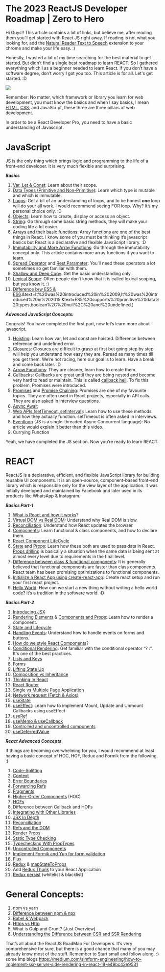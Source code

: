 # The 2023 ReactJS Developer Roadmap | Zero to Hero

Hi Guys!! This article contains a lot of links, but believe me, after reading them you’ll get started with React JS right away. If reading is not what you looking for, add the  [Natural Reader Text to Speech](https://chrome.google.com/webstore/detail/natural-reader-text-to-sp/kohfgcgbkjodfcfkcackpagifgbcmimk?hl=en)  extension to your chrome and make your life easy. :)

Honestly, I wasted a lot of my time searching for the best material to get started. But didn’t find a single best roadmap to learn REACT. So I gathered everything which I as a beginner needed to learn React. If you don’t have a software degree, don’t worry I got you too. This article is for all. Let's get started. :D

![](https://miro.medium.com/v2/resize:fit:1360/1*RDN058L5gQ02Xy13OaxjnQ.jpeg)

Remember: No matter, which framework or library you learn for web development, you must know the basics and when I say basics, I mean  [HTML](https://hackernoon.com/top-5-free-online-courses-to-learn-html-css-web-development-in-2020-ae8e7466dfa7),  [CSS](https://javarevisited.blogspot.com/2019/05/top-5-html-5-and-css-3-courses-for-web-developers.html), and JavaScript, these three are three pillars of web development.

In order to be a React Developer Pro, you need to have a basic understanding of Javascript.

# **JavaScript**

JS is the only thing which brings logic and programming to the life of a front-end developer. It is very much flexible and surprising.

**_Basics_**

1.  [Var, Let & Const](https://www.geeksforgeeks.org/difference-between-var-let-and-const-keywords-in-javascript/): Learn about their scope.
2.  [Data Types (Primitive and Non-Primitive)](https://levelup.gitconnected.com/primitive-vs-non-primitive-value-in-javascript-82030928fd9): Learn which type is mutable and which is immutable.
3.  [Loops](https://developer.mozilla.org/en-US/docs/Web/JavaScript/Guide/Loops_and_iteration): Get a bit of an understanding of loops, and to be honest  **one**  loop will do your all work. I would recommend seeing FOR loop. Why? It’s my personal choice only. :D
4.  [Objects](https://www.programiz.com/javascript/object): Learn how to create, display or access an object.
5.  [String](https://www.w3schools.com/js/js_string_methods.asp): Go through some basic string methods, they will make your coding life a lot easier.
6.  [Arrays and their basic functions](https://raymondosy.medium.com/5-must-know-array-methods-in-react-da531a02b0ef): Array functions are one of the best things in React. I know some of you must be thinking it’s javascript basics but React is a declarative and flexible JavaScript library. :D
7.  [Immutability and More Array Functions](https://www.geeksforgeeks.org/why-is-immutability-so-important-in-javascript/#:~:text=The%20immutability%20concept%20is%20mainly,directly%20modifying%20the%20original%20one.): Go through the immutability concept only. This article contains more array functions if you want to learn.
8.  [Spread Operator](https://www.geeksforgeeks.org/es6-spread-operator/)  and  [Rest Parameter](https://www.geeksforgeeks.org/javascript-rest-operator/): You’ll need these operators a lot sometimes so get familiar with them.
9.  [Shallow and Deep Copy](https://medium.com/@manjuladube/understanding-deep-and-shallow-copy-in-javascript-13438bad941c): Get the basic understanding only.
10.  [Lexical Scope](https://www.educative.io/answers/lexical-scope-in-javascript): Often people don’t know that it is called lexical scoping, but you know it. :)
11.  [Difference b/w ES5 & ES6](https://www.javatpoint.com/es5-vs-es6#:~:text=Difference%20between%20ES5%20and%20ES6&text=ES6%20is%20the%20sixth%20edition,specification%20defined%20by%20ECMA%20International).&text=It%20was%20introduced%20in%202009,It%20was%20introduced%20in%202015.&text=ES5%20supports%20primitive%20data%20types,boolean%2C%20null%2C%20and%20undefined.)

**_Advanced JavaScript Concepts:_**

Congrats! You have completed the first part, now let’s learn more about javascript.

1.  [Hoisting](https://www.geeksforgeeks.org/javascript-hoisting/): Learn how var, let and const are hoisted. Difference between reference and undefined error.
2.  [Closures](https://medium.com/@prashantramnyc/javascript-closures-simplified-d0d23fa06ba4): Closures are difficult to grasp at first but going step by step will help you understand how easy they are. Reread as many times till you get them. We’re not racing, here our goal is to learn. Have a break and come back later. :D
3.  [Arrow Functions](https://www.programiz.com/javascript/arrow-function): They are cleaner, learn how to create them.
4.  [Callbacks](https://www.freecodecamp.org/news/javascript-callback-functions-what-are-callbacks-in-js-and-how-to-use-them/): Callbacks are great until they are being nested and become very hard to read or maintain. This is called  [callback hell](http://callbackhell.com/). To fix this problem, Promises were introduced.
5.  [Promises](https://www.geeksforgeeks.org/javascript-promises/)  and  [Promise Chaining](https://www.geeksforgeeks.org/javascript-promise-chaining/): Promises are one of my favourite topics. They are often used in React projects, especially in API calls. They are also asked in interview questions.
6.  [Async Await](https://www.geeksforgeeks.org/async-await-function-in-javascript/)
7.  [Web APIs (setTimeout, setInterval)](https://www.w3schools.com/js/js_timing.asp): Learn how to use these methods and how they actually function. setTimeout is often asked in interviews.
8.  [Eventloop](https://www.youtube.com/watch?v=8aGhZQkoFbQ&ab_channel=JSConf)  (JS is a single-threaded Async Concurrent language): No article would explain it better than this video.
9.  Currying Function

Yeah, we have completed the JS section. Now you’re ready to learn REACT.

# REACT

ReactJS is a declarative, efficient, and flexible JavaScript library for building reusable UI components. It is an open-source, component-based front-end library which is responsible only for the view layer of the application. It was initially developed and maintained by Facebook and later used in its products like WhatsApp & Instagram.

**_Basics Part-1_**

1.  [What is React and how it works](https://www.geeksforgeeks.org/react-js-introduction-working/#:~:text=React%20is%20a%20declarative%2C%20efficient,It%20is%20maintained%20by%20Facebook.)?
2.  [Virtual DOM vs Real DOM](https://www.geeksforgeeks.org/difference-between-virtual-dom-and-real-dom/#:~:text=DOM%20is%20an%20interface%20that,and%20structure%20of%20the%20document.&text=Virtual%20DOM%20is%20just%20like,directly%20apply%20to%20the%20machine.): Understand why Real DOM is slow.
3.  [Reconciliation](https://www.geeksforgeeks.org/reactjs-reconciliation/): Understand how React updates the browser.
4.  [Components](https://www.geeksforgeeks.org/reactjs-components/): Learn functional & class components, and how to declare them.
5.  [React Component LifeCycle](https://www.geeksforgeeks.org/reactjs-lifecycle-components/)
6.  [State](https://medium.com/@iqrajamil/everything-you-need-to-know-about-state-in-react-beginners-tutorial-3378074106eb)  and  [Props](https://www.w3schools.com/react/react_props.asp): Learn how these both are used to pass data in React.  [Props drilling](https://www.geeksforgeeks.org/what-is-prop-drilling-and-how-to-avoid-it/)  is basically a situation when the same data is being sent at almost every level due to requirements in the final level.
7.  [Difference between class & functional components](https://www.geeksforgeeks.org/differences-between-functional-components-and-class-components-in-react/#:~:text=Functional%20Components-,Class%20Components,which%20returns%20a%20React%20element.): It is generally believed that functional components are faster than class components. React team has been promising optimizations to functional components.
8.  [Initialize a React App using create-react-app](https://www.freecodecamp.org/news/install-react-with-create-react-app/): Create react setup and run your first react project.
9.  [Hello World](https://reactjs.org/docs/hello-world.html): How can we start a new thing without writing a hello world code? It’s a tradition in the software world. :D

**_Basics Part-2_**

1.  [Introducing JSX](https://reactjs.org/docs/introducing-jsx.html)
2.  [Rendering Elements](https://reactjs.org/docs/rendering-elements.html)  &  [Components and Props](https://reactjs.org/docs/components-and-props.html): Learn how to render a component.
3.  [State and Lifecycle](https://reactjs.org/docs/state-and-lifecycle.html)
4.  [Handling Events](https://reactjs.org/docs/handling-events.html): Understand how to handle events on forms and buttons.
5.  [How do we style React Components](https://www.geeksforgeeks.org/8-ways-to-style-react-components/)?
6.  [Conditional Rendering](https://reactjs.org/docs/conditional-rendering.html): Get familiar with the conditional operator “? :”. It's one of the best practices.
7.  [Lists and Keys](https://reactjs.org/docs/lists-and-keys.html)
8.  [Forms](https://reactjs.org/docs/forms.html)
9.  [Lifting State Up](https://reactjs.org/docs/lifting-state-up.html)
10.  [Composition vs Inheritance](https://reactjs.org/docs/composition-vs-inheritance.html)
11.  [Thinking In React](https://reactjs.org/docs/thinking-in-react.html)
12.  [React Router](https://www.geeksforgeeks.org/reactjs-router/)
13.  [Single vs Multiple Page Application](https://medium.com/@NeotericEU/single-page-application-vs-multiple-page-application-2591588efe58)
14.  [Network request (Fetch & Axios)](https://www.geeksforgeeks.org/difference-between-fetch-and-axios-js-for-making-http-requests/)
15.  [useState](https://www.geeksforgeeks.org/what-is-usestate-in-react/)
16.  [useEffect](https://www.w3schools.com/react/react_useeffect.asp): Learn how to implement Mount, Update and Unmount Callbacks using useEffect
17.  [useRef](https://www.w3schools.com/react/react_useref.asp)
18.  [useMemo & useCallback](https://www.w3schools.com/react/react_hooks.asp)
19.  [Controlled and uncontrolled components](https://www.geeksforgeeks.org/controlled-vs-uncontrolled-components-in-reactjs/)
20.  [useDeferredValue](https://react.dev/reference/react/useDeferredValue)


**_React Advanced Concepts_**

If things are becoming overwhelming for you, I would recommend at least having a basic concept of HOC, HOF, Redux and Formik from the following. :)

1.  [Code-Splitting](https://reactjs.org/docs/code-splitting.html)
2.  [Context](https://reactjs.org/docs/context.html)
3.  [Error Boundaries](https://reactjs.org/docs/error-boundaries.html)
4.  [Forwarding Refs](https://reactjs.org/docs/forwarding-refs.html)
5.  [Fragments](https://reactjs.org/docs/fragments.html)
6.  [Higher-Order Components](https://www.smashingmagazine.com/2020/06/higher-order-components-react/)  (HOC)
7.  [HOFs](https://www.freecodecamp.org/news/higher-order-functions-what-they-are-and-a-react-example-1d2579faf101/)
8.  Difference between Callback and HOFs
9.  [Integrating with Other Libraries](https://reactjs.org/docs/integrating-with-other-libraries.html)
10.  [JSX In Depth](https://reactjs.org/docs/jsx-in-depth.html)
11.  [Reconciliation](https://reactjs.org/docs/reconciliation.html)
12.  [Refs and the DOM](https://reactjs.org/docs/refs-and-the-dom.html)
13.  [Render Props](https://reactjs.org/docs/render-props.html)
14.  [Static Type Checking](https://reactjs.org/docs/static-type-checking.html)
15.  [Typechecking With PropTypes](https://reactjs.org/docs/typechecking-with-proptypes.html)
16.  [Uncontrolled Components](https://reactjs.org/docs/uncontrolled-components.html)
17.  [Implement Formik and Yup for form validation](https://www.smashingmagazine.com/2020/10/react-validation-formik-yup/)
18.  [Flux](https://facebook.github.io/flux/docs/in-depth-overview/)
19.  [Redux](https://www.freecodecamp.org/news/what-is-redux-store-actions-reducers-explained/)  &  [mapStateToProps](https://dev.to/terrythreatt/what-is-mapstatetoprops-in-redux-427)
20.  Add  [Redux Thunk](https://www.codementor.io/@rajjeet/add-thunk-to-your-react-redux-project-for-async-actions-using-these-4-lines-of-code-11w6kntp46)  to your React Application
21.  [Redux persist](https://edisondevadoss.medium.com/how-to-use-redux-persist-in-react-application-35943c1d8292)  (whitelist & blacklist)

# **General Concepts:**

1.  [npm vs yarn](https://www.geeksforgeeks.org/difference-between-npm-and-yarn/)
2.  [Difference between npm & npx](https://www.geeksforgeeks.org/what-are-the-differences-between-npm-and-npx/)
3.  [Babel & Webpack](https://www.syncfusion.com/blogs/post/why-and-how-to-use-webpack-and-babel-with-vanilla-js.aspx)
4.  [Https vs Http](https://www.geeksforgeeks.org/difference-between-http-and-https/)
5.  What is Gulp and Grunt? (Just Overview)
6.  [Understanding the Difference between CSR and SSR Rendering](https://ritikchourasiya.medium.com/understanding-the-difference-between-csr-and-ssr-rendering-d2fa0eee50e/)

That’s all about the ReactJS RoadMap For Developers. It’s very comprehensive for sure, but there is a good chance that many of you may already know most of the stuff. Remember to Start small and follow along. :)
some imp blogs
https://medium.com/simform-engineering/how-to-implement-ssr-server-side-rendering-in-react-18-e49bc43e9531
